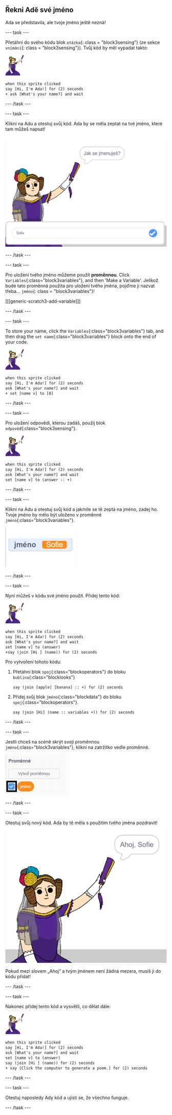 ## Řekni Adě své jméno

Ada se představila, ale tvoje jméno ještě nezná!

\--- task \---

Přetáhni do svého kódu blok `otázka`{: class = "block3sensing"} (ze sekce `vnímání`{: class = "block3sensing"}). Tvůj kód by měl vypadat takto:

![postava ady](images/ada-sprite.png)

```blocks3
when this sprite clicked
say [Hi, I'm Ada!] for (2) seconds
+ ask [What's your name?] and wait
```

\--- /task \---

\--- task \---

Klikni na Adu a otestuj svůj kód. Ada by se měla zeptat na tvé jméno, které tam můžeš napsat!

![postava ady se ptá jak se jmenuješ](images/poetry-input.png)

\--- /task \---

\--- task \---

Pro uložení tvého jméno můžeme použít **proměnnou**. Click `Variables`{:class="block3variables"}, and then 'Make a Variable'. Jelikož bude tato proměnná použita pro uložení tvého jména, pojďme ji nazvat třeba... `jméno`{: class = "block3variables"}!

[[[generic-scratch3-add-variable]]]

\--- /task \---

\--- task \---

To store your name, click the `Variables`{:class="block3variables"} tab, and then drag the `set name`{:class="block3variables"} block onto the end of your code.

![postava ady](images/ada-sprite.png)

```blocks3
when this sprite clicked
say [Hi, I'm Ada!] for (2) seconds
ask [What's your name?] and wait
+ set [name v] to [0]
```

\--- /task \---

\--- task \---

Pro uložení odpovědi, kterou zadáš, použij blok `odpověď`{:class="block3sensing"}.

![postava ady](images/ada-sprite.png)

```blocks3
when this sprite clicked
say [Hi, I'm Ada!] for (2) seconds
ask [What's your name?] and wait
set [name v] to (answer :: +)
```

\--- /task \---

\--- task \---

Klikni na Adu a otestuj svůj kód a jakmile se tě zeptá na jméno, zadej ho. Tvoje jméno by mělo být uloženo v proměnné `jméno`{:class="block3variables"}.

![snímek obrazovky](images/poetry-name-test.png)

\--- /task \---

\--- task \---

Nyní můžeš v kódu své jméno použít. Přidej tento kód:

![postava ady](images/ada-sprite.png)

```blocks3
when this sprite clicked
say [Hi, I'm Ada!] for (2) seconds
ask [What's your name?] and wait
set [name v] to (answer)
+say (join [Hi ] (name)) for (2) seconds 
```

Pro vytvoření tohoto kódu:

1. Přetáhni blok `spoj`{:class="blockoperators"} do bloku `bublina`{:class="blocklooks"}
    
    ```blocks3
    say (join [apple] [banana] :: +) for (2) seconds
    ```

2. Přidej svůj blok `jméno`{:class="blockdata"} do bloku `spoj`{:class="blockoperators"}.
    
    ```blocks3
    say (join [Hi] (name :: variables +)) for (2) seconds
    ```

\--- /task \---

\--- task \---

Jestli chceš na scéně skrýt svoji proměnnou `jméno`{:class="block3variables"}, klikni na zatržítko vedle proměnné.

![zatrhnout proměnnou jméno](images/poetry-tick-annotated.png)

\--- /task \---

\--- task \---

Otestuj svůj nový kód. Ada by tě měla s použitím tvého jména pozdravit!

![snímek obrazovky](images/poetry-name-test2.png)

Pokud mezi slovem „Ahoj“ a tvým jménem není žádná mezera, musíš ji do kódu přidat!

\--- /task \---

\--- task \---

Nakonec přidej tento kód a vysvětli, co dělat dále:

![postava ady](images/ada-sprite.png)

```blocks3
when this sprite clicked
say [Hi, I'm Ada!] for (2) seconds
ask [What's your name?] and wait
set [name v] to (answer)
say (join [Hi ] (name)) for (2) seconds 
+ say [Click the computer to generate a poem.] for (2) seconds 
```

\--- /task \---

\--- task \---

Otestuj naposledy Ady kód a ujisti se, že všechno funguje.

\--- /task \---